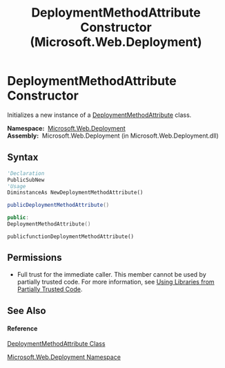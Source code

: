 ﻿---
title: DeploymentMethodAttribute Constructor  (Microsoft.Web.Deployment)
TOCTitle: DeploymentMethodAttribute Constructor
ms:assetid: M:Microsoft.Web.Deployment.DeploymentMethodAttribute.#ctor
ms:mtpsurl: https://msdn.microsoft.com/en-us/library/microsoft.web.deployment.deploymentmethodattribute.deploymentmethodattribute(v=VS.90)
ms:contentKeyID: 22754055
ms.date: 05/02/2012
mtps_version: v=VS.90
f1_keywords:
- Microsoft.Web.Deployment.DeploymentMethodAttribute.DeploymentMethodAttribute
- Microsoft.Web.Deployment.DeploymentMethodAttribute.#ctor
dev_langs:
- CSharp
- JScript
- VB
- c++
api_location:
- Microsoft.Web.Deployment.dll
api_name:
- Microsoft.Web.Deployment.DeploymentMethodAttribute..ctor
api_type:
- Managed
topic_type:
- apiref
- kbSyntax
product_family_name: VS
ROBOTS: INDEX,FOLLOW
---

# DeploymentMethodAttribute Constructor

Initializes a new instance of a [DeploymentMethodAttribute](deploymentmethodattribute-class-microsoft-web-deployment.md) class.

**Namespace:**  [Microsoft.Web.Deployment](microsoft-web-deployment-namespace.md)  
**Assembly:**  Microsoft.Web.Deployment (in Microsoft.Web.Deployment.dll)

## Syntax

``` vb
'Declaration
PublicSubNew
'Usage
DiminstanceAs NewDeploymentMethodAttribute()
```

``` csharp
publicDeploymentMethodAttribute()
```

``` c++
public:
DeploymentMethodAttribute()
```

``` jscript
publicfunctionDeploymentMethodAttribute()
```

## Permissions

  - Full trust for the immediate caller. This member cannot be used by partially trusted code. For more information, see [Using Libraries from Partially Trusted Code](https://msdn.microsoft.com/en-us/library/8skskf63\(v=vs.90\)).

## See Also

#### Reference

[DeploymentMethodAttribute Class](deploymentmethodattribute-class-microsoft-web-deployment.md)

[Microsoft.Web.Deployment Namespace](microsoft-web-deployment-namespace.md)

